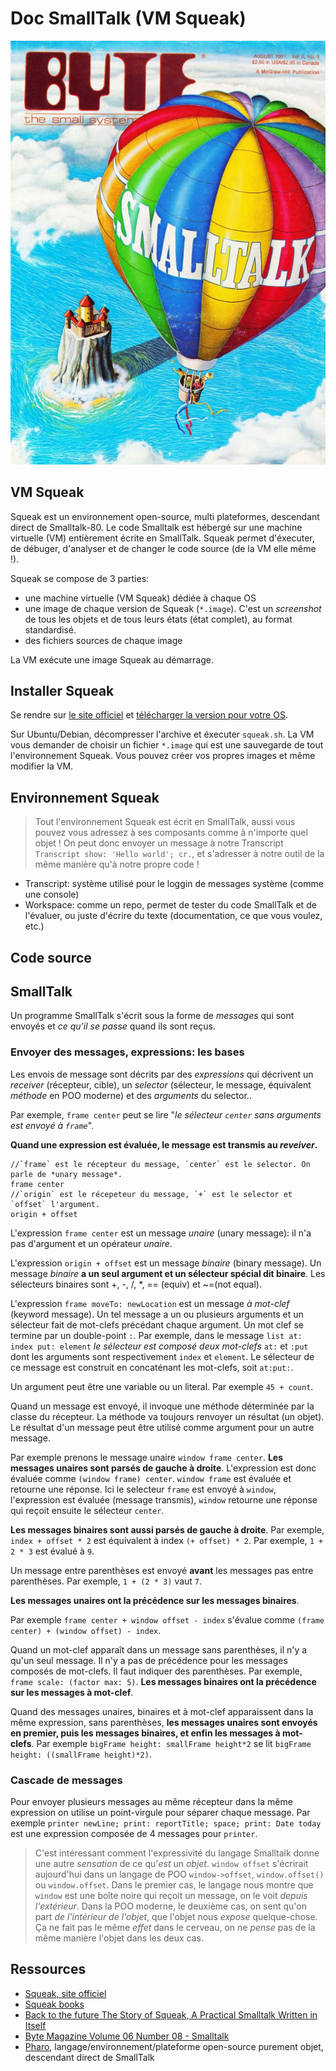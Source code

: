 # Doc SmallTalk (VM Squeak)

![](./1981_08_BYTE_06-08_Smalltalk_0000.jpg)

## VM Squeak

Squeak est un environnement open-source, multi plateformes, descendant direct de Smalltalk-80. Le code Smalltalk est hébergé sur une machine virtuelle (VM) entièrement écrite en SmallTalk. Squeak permet d'éxecuter, de débuger, d'analyser et de changer le code source (de la VM elle même !).

Squeak se compose de 3 parties:

- une machine virtuelle (VM Squeak) dédiée à chaque OS
- une image de chaque version de Squeak (`*.image`). C'est un *screenshot* de tous les objets et de tous leurs états (état complet), au format standardisé.
- des fichiers sources de chaque image

La VM exécute une image Squeak au démarrage.

## Installer Squeak

Se rendre sur [le site officiel](https://squeak.org/) et [télécharger la version pour votre OS](https://squeak.org/downloads/).

Sur Ubuntu/Debian, décompresser l'archive et éxecuter `squeak.sh`. La VM vous demander de choisir un fichier `*.image` qui est une sauvegarde de tout l'environnement Squeak. Vous pouvez créer vos propres images et même modifier la VM.

## Environnement Squeak

>Tout l'environnement Squeak est écrit en SmallTalk, aussi vous pouvez vous adressez à ses composants comme à n'importe quel objet ! On peut donc envoyer un message à notre Transcript `Transcript show: 'Hello world'; cr.`, et s'adresser à notre outil de la même manière qu'à notre propre code ! 

- Transcript: système utilisé pour le loggin de messages système (comme une console)
- Workspace: comme un repo, permet de tester du code SmallTalk et de l'évaluer, ou juste d'écrire du texte (documentation, ce que vous voulez, etc.)


## Code source

## SmallTalk

Un programme SmallTalk s'écrit sous la forme de *messages* qui sont envoyés et *ce qu'il se passe* quand ils sont reçus.

### Envoyer des messages, expressions: les bases

Les envois de message sont décrits par des *expressions* qui décrivent un *receiver* (récepteur, cible), un *selector* (sélecteur, le message, équivalent *méthode* en POO moderne) et des *arguments* du selector..

Par exemple, `frame center` peut se lire "*le sélecteur `center` sans arguments est envoyé à `frame`*".

**Quand une expression est évaluée, le message est transmis au *reveiver*.**

~~~smalltalk
//`frame` est le récepteur du message, `center` est le selector. On parle de *unary message*.
frame center
//`origin` est le récepeteur du message, `+` est le selector et `offset` l'argument.
origin + offset
~~~

L'expression `frame center` est un message *unaire* (unary message): il n'a pas d'argument et un opérateur *unaire*.

L'expression `origin + offset` est un message *binaire* (binary message). Un message *binaire* **a un seul argument et un sélecteur spécial dit binaire**. Les sélecteurs binaires sont +, -, /, *, == (equiv) et ~=(not equal).

L'expression `frame moveTo: newLocation` est un message *à mot-clef* (keyword message). Un tel message a un ou plusieurs arguments et un sélecteur fait de mot-clefs précédant chaque argument. Un mot clef se termine par un double-point `:`. Par exemple, dans le message `list at: index put: element` *le sélecteur est composé deux mot-clefs* `at:` et `:put` dont les arguments sont respectivement `index` et `element`. Le sélecteur de ce message est construit en concaténant les mot-clefs, soit `at:put:`.

Un argument peut être une variable ou un literal. Par exemple `45 + count`. 

Quand un message est envoyé, il invoque une méthode déterminée par la classe du récepteur. La méthode va toujours renvoyer un résultat (un objet). Le résultat d'un message peut être utilisé comme argument pour un autre message. 

Par exemple prenons le message unaire `window frame center`. **Les messages unaires sont parsés de gauche à droite**. L'expression est donc évaluée comme `(window frame) center`. `window frame` est évaluée et retourne une réponse. Ici le selecteur `frame` est envoyé à `window`, l'expression est évaluée (message transmis), `window` retourne une réponse qui reçoit ensuite le sélecteur `center`.

**Les messages binaires sont aussi parsés de gauche à droite**. Par exemple, `index + offset * 2` est équivalent à index `(+ offset) * 2`. Par exemple, `1 + 2 * 3` est évalué à `9`.

Un message entre parenthèses est envoyé **avant** les messages pas entre parenthèses. Par exemple, `1 + (2 * 3)` vaut `7`.

**Les messages unaires ont la précédence sur les messages binaires**.

Par exemple `frame center + window offset - index` s'évalue comme `(frame center) + (window offset) - index`.

Quand un mot-clef apparaît dans un message sans parenthèses, il n'y a qu'un seul message. Il n'y a pas de précédence pour les messages composés de mot-clefs. Il faut indiquer des parenthèses. Par exemple, `frame scale: (factor max: 5)`. **Les messages binaires ont la précédence sur les messages à mot-clef**.

Quand des messages unaires, binaires et à mot-clef apparaissent dans la même expression, sans parenthèses, **les messages unaires sont envoyés en premier, puis les messages binaires, et enfin les messages à mot-clefs**. Par exemple `bigFrame height: smallFrame height*2` se lit `bigFrame height: ((smallFrame height)*2)`.

### Cascade de messages

Pour envoyer plusieurs messages au même récepteur dans la même expression on utilise un point-virgule pour séparer chaque message. Par exemple `printer newLine; print: reportTitle; space; print: Date today` est une expression composée de 4 messages pour `printer`.

>C'est intéressant comment l'expressivité du langage Smalltalk donne une autre *sensation* de ce qu'*est* un *objet*. `window offset` s'écrirait aujourd'hui dans un langage de POO `window->offset`, `window.offset()` ou `window.offset`. Dans le premier cas, le langage nous montre que `window` est une boîte noire qui reçoit un message, on le voit *depuis l'extérieur*. Dans la POO moderne, le deuxième cas, on sent qu'on part *de l'intérieur de l'objet*, que l'objet nous *expose* quelque-chose. Ça ne fait pas le même *effet* dans le cerveau, on ne *pense* pas de la même manière l'objet dans les deux cas.


## Ressources

- [Squeak, site officiel](https://squeak.org/)
- [Squeak books](https://squeak.org/documentation/)
- [Back to the future The Story of Squeak, A Practical Smalltalk Written in Itself ](http://files.squeak.org/docs/OOPSLA.Squeak.html)
- [Byte Magazine Volume 06 Number 08 - Smalltalk](https://archive.org/details/byte-magazine-1981-08/page/n37/mode/2up)
- [Pharo](https://pharo.org/web/), langage/environnement/plateforme open-source purement objet, descendant direct de SmallTalk
